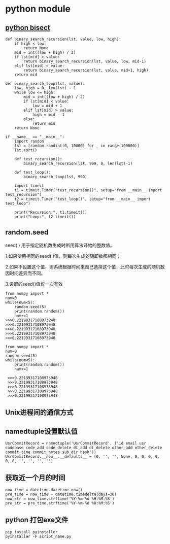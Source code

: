 # python module  

## [python bisect](http://kuanghy.github.io/2016/06/14/python-bisect)
```  
def binary_search_recursion(lst, value, low, high):
    if high < low:
        return None
    mid = int((low + high) / 2)
    if lst[mid] > value:
        return binary_search_recursion(lst, value, low, mid-1)
    elif lst[mid] < value:
        return binary_search_recursion(lst, value, mid+1, high)
    return mid

def binary_search_loop(lst, value):
    low, high = 0, len(lst) - 1
    while low <= high:
        mid = int((low + high) / 2)
        if lst[mid] < value:
            low = mid + 1
        elif lst[mid] > value:
            high = mid - 1
        else:
            return mid
    return None

if __name__ == "__main__":
    import random
    lst = [random.randint(0, 10000) for _ in range(100000)]
    lst.sort()

    def test_recursion():
        binary_search_recursion(lst, 999, 0, len(lst)-1)

    def test_loop():
        binary_search_loop(lst, 999)

    import timeit
    t1 = timeit.Timer("test_recursion()", setup="from __main__ import test_recursion")
    t2 = timeit.Timer("test_loop()", setup="from __main__ import test_loop")

    print("Recursion:", t1.timeit())
    print("Loop:", t2.timeit())

```

## random.seed  
seed( ) 用于指定随机数生成时所用算法开始的整数值。 

1.如果使用相同的seed( )值，则每次生成的随即数都相同； 

2.如果不设置这个值，则系统根据时间来自己选择这个值，此时每次生成的随机数因时间差异而不同。 

3.设置的seed()值仅一次有效  
```  
from numpy import *
num=0
while(num<5):
    random.seed(5)
    print(random.random())
    num+=1  
>>>0.22199317108973948  
>>>0.22199317108973948  
>>>0.22199317108973948  
>>>0.22199317108973948  
>>>0.22199317108973948  

```

```  
from numpy import *
num=0
random.seed(5)
while(num<5):
    print(random.random())
    num+=1
    
 >>>0.22199317108973948  
 >>>0.22199317108973948 
 >>>0.22199317108973948 
 >>>0.22199317108973948 
 >>>0.22199317108973948 
```  

## Unix进程间的通信方式  


## namedtuple设置默认值  
```  
UsrCommitRecord = namedtuple('UsrCommitRecord', ('id email usr codebase code_add code_delete dt_add dt_delete other_add other_delete commit_time commit_notes sub_dir hash'))
UsrCommitRecord.__new__.__defaults__ = (0, '', '', None, 0, 0, 0, 0, 0, 0, '', '', '', '')

```

## 获取近一个月的时间  
```  
now_time = datetime.datetime.now()
pre_time = now_time - datetime.timedelta(days=30)
now_str = now_time.strftime('%Y-%m-%d %H:%M:%S')
pre_str = pre_time.strftime('%Y-%m-%d %H:%M:%S')

```  

## python 打包exe文件  
```  
pip install pyinstaller  
pyinstaller -F script_name.py
```


